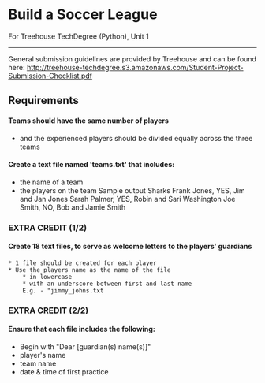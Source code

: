# Build a Soccer League
For Treehouse TechDegree (Python), Unit 1

---
General submission guidelines are provided by Treehouse and can be found here: http://treehouse-techdegree.s3.amazonaws.com/Student-Project-Submission-Checklist.pdf


Requirements
---
#### Teams should have the same number of players
* and the experienced players should be divided equally across the three teams
#### Create a text file named 'teams.txt' that includes:
* the name of a team
* the players on the team
Sample output
        Sharks
        Frank Jones, YES, Jim and Jan Jones
        Sarah Palmer, YES, Robin and Sari Washington
        Joe Smith, NO, Bob and Jamie Smith

### EXTRA CREDIT (1/2)
#### Create 18 text files, to serve as welcome letters to the players' guardians
    * 1 file should be created for each player
    * Use the players name as the name of the file
        * in lowercase
        * with an underscore between first and last name
        E.g. - "jimmy_johns.txt

### EXTRA CREDIT (2/2)
#### Ensure that each file includes the following: 
* Begin with "Dear [guardian(s) name(s)]"
* player's name
* team name
* date & time of first practice



